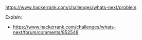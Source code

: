 https://www.hackerrank.com/challenges/whats-next/problem

Explain:

- https://www.hackerrank.com/challenges/whats-next/forum/comments/852548
